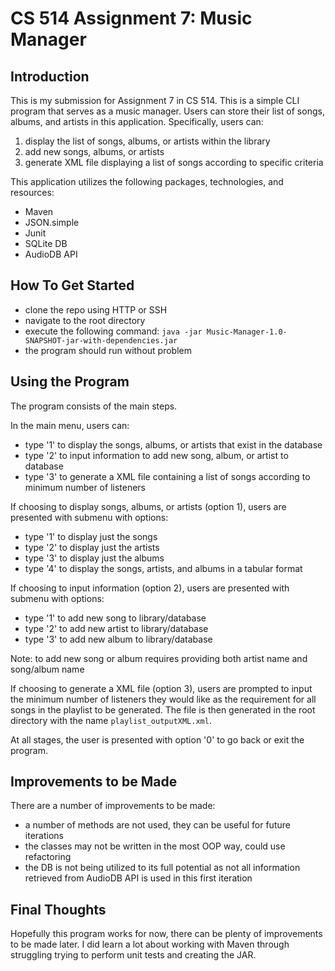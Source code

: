 # CS 514 Assignment 7: Music Manager  

## Introduction  
This is my submission for Assignment 7 in CS 514.
This is a simple CLI program that serves as a music manager. Users can store their list of songs, albums, and artists in this application.
Specifically, users can: 
1) display the list of songs, albums, or artists within the library
2) add new songs, albums, or artists
3) generate XML file displaying a list of songs according to specific criteria

This application utilizes the following packages, technologies, and resources:
- Maven
- JSON.simple
- Junit
- SQLite DB
- AudioDB API

## How To Get Started
- clone the repo using HTTP or SSH
- navigate to the root directory
- execute the following command:
  `java -jar Music-Manager-1.0-SNAPSHOT-jar-with-dependencies.jar`
- the program should run without problem

## Using the Program
The program consists of the main steps.

In the main menu, users can:
- type '1' to display the songs, albums, or artists that exist in the database
- type '2' to input information to add new song, album, or artist to database
- type '3' to generate a XML file containing a list of songs according to minimum number of listeners

If choosing to display songs, albums, or artists (option 1), users are presented with submenu with options:
- type '1' to display just the songs
- type '2' to display just the artists
- type '3' to display just the albums
- type '4' to display the songs, artists, and albums in a tabular format

If choosing to input information (option 2), users are presented with submenu with options:
- type '1' to add new song to library/database
- type '2' to add new artist to library/database
- type '3' to add new album to library/database

Note: to add new song or album requires providing both artist name and song/album name

If choosing to generate a XML file (option 3), users are prompted to input the minimum number of listeners they would like as the requirement for all songs in the playlist to be generated. The file is then generated in the root directory with the name `playlist_outputXML.xml`.

At all stages, the user is presented with option '0' to go back or exit the program.

## Improvements to be Made  

There are a number of improvements to be made:
- a number of methods are not used, they can be useful for future iterations
- the classes may not be written in the most OOP way, could use refactoring
- the DB is not being utilized to its full potential as not all information retrieved from AudioDB API is used in this first iteration

## Final Thoughts  
Hopefully this program works for now, there can be plenty of improvements to be made later. I did learn a lot about working with Maven through struggling trying to perform unit tests and creating the JAR.
